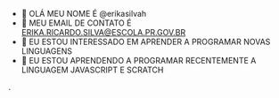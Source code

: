 - 👋 OLÁ MEU NOME É @erikasilvah
- 👀 MEU EMAIL DE CONTATO É ERIKA.RICARDO.SILVA@ESCOLA.PR.GOV.BR
- 🌱 EU ESTOU INTERESSADO EM APRENDER A PROGRAMAR NOVAS LINGUAGENS
- 💞️ EU ESTOU APRENDENDO A PROGRAMAR RECENTEMENTE A LINGUAGEM JAVASCRIPT E SCRATCH






.
